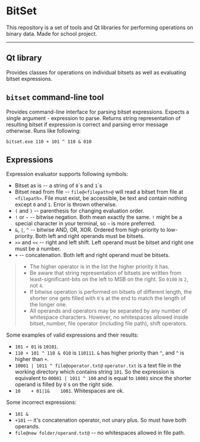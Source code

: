 BitSet
=====

This repository is a set of tools and Qt libraries for performing operations on binary data. Made for school project.

---

Qt library
-------------

Provides classes for operations on individual bitsets as well as evaluating bitset expressions.

`bitset` command-line tool
------------------------------------

Provides command-line interface for parsing bitset expressions. Expects a single argument - expression to parse. Returns string representation of resulting bitset if expression is correct and parsing error message otherwise. Runs like following:

`bitset.exe 110 + 101 ^ 110 & 010`

Expressions
-----------------

Expression evaluator supports following symbols:

* Bitset as is -- a string of `0`\`s and `1`\`s
* Bitset read from file -- `file@<filepath>@` will read a bitset from file at `<filepath>`. File must exist, be accessible, be text and contain nothing except `0` and `1`. Error is thrown otherwise.
* `(` and `)` -- parenthesis for changing evaluation order.
* `!` or `~` -- bitwise negation. Both mean exactly the same. `!` might be a special character in your terminal, so `~` is more preferred.
* `&`, `|`, `^` -- bitwise AND, OR, XOR. Ordered from high-priority to low-priority. Both left and right operands must be bitsets.
* `>>` and `<<` -- right and left shift. Left operand must be bitset and right one must be a number.
* `+` -- concatenation. Both left and right operand must be bitsets.

> * The higher operator is in the list the higher priority it has.
> * Be aware that string representation of bitsets are written from least-significant-bits on the left to MSB on the right. So `0100` is `2`, not `4`.
> * If bitwise operation is performed on bitsets of different length, the shorter one gets filled with `0`\`s at the end to match the length of the longer one.
> * All operands and operators may be separated by any number of whitespace characters. However, no whitespaces allowed inside bitset, number, file operator (including file path), shift operators.

Some examples of valid expressions and their results:

* `101 + 01` is `10101`.
* `110 + 101 ^ 110 & 010` is `110111`. `&` has higher priority than `^`, and `^` is higher than `+`.
* `10001 | 1011 ^ file@operator.txt@` `operator.txt` is a text file in the working directory which contains string `101`. So the expression is equivalent to `00001 | 1011 ^ 100` and is equal to `10001` since the shorter operand is filled by `0`\`s on the right side.
* `10    + 01|1&    1001`. Whitespaces are ok.

Some incorrect expressions:

* `101 &`
* `+101` -- it's concatenation operator, not unary plus. So must have both operands.
* `file@new folder/operand.txt@` -- no whitespaces allowed in file path.